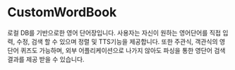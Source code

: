 # CustomWordBook


로컬 DB를 기반으로한 영어 단어장입니다. 사용자는 자신이 원하는 영어단어를 직접 입력, 수정, 검색 할 수 있으며
정렬 및 TTS기능을 제공합니다. 또한 주관식, 객관식의 영단어 퀴즈도 가능하며, 외부 어플리케이션으로 나가지 않아도 파싱을 통한 
영단어 검색 결과를 제공 받을 수 있습니다. 

